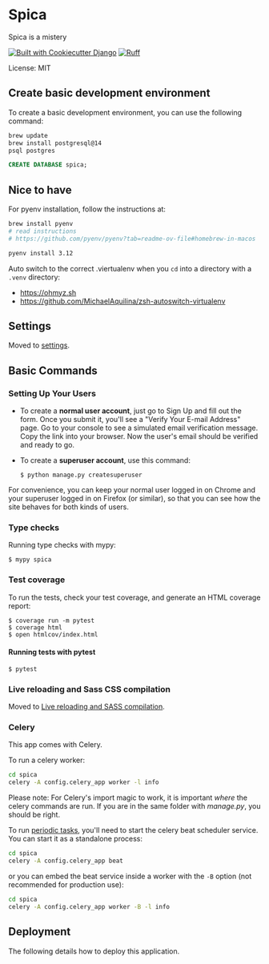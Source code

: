 # Spica

Spica is a mistery

[![Built with Cookiecutter Django](https://img.shields.io/badge/built%20with-Cookiecutter%20Django-ff69b4.svg?logo=cookiecutter)](https://github.com/cookiecutter/cookiecutter-django/)
[![Ruff](https://img.shields.io/endpoint?url=https://raw.githubusercontent.com/astral-sh/ruff/main/assets/badge/v2.json)](https://github.com/astral-sh/ruff)

License: MIT

## Create basic development environment
To create a basic development environment, you can use the following command:

```bash
brew update
brew install postgresql@14
psql postgres
```
```sql
CREATE DATABASE spica;
```


## Nice to have

For pyenv installation, follow the instructions at:


```bash
brew install pyenv
# read instructions
# https://github.com/pyenv/pyenv?tab=readme-ov-file#homebrew-in-macos

pyenv install 3.12
```

Auto switch to the correct .viertualenv when you `cd` into a directory with a `.venv` directory:

- https://ohmyz.sh
- https://github.com/MichaelAquilina/zsh-autoswitch-virtualenv


## Settings

Moved to [settings](https://cookiecutter-django.readthedocs.io/en/latest/1-getting-started/settings.html).

## Basic Commands

### Setting Up Your Users

- To create a **normal user account**, just go to Sign Up and fill out the form. Once you submit it, you'll see a "Verify Your E-mail Address" page. Go to your console to see a simulated email verification message. Copy the link into your browser. Now the user's email should be verified and ready to go.

- To create a **superuser account**, use this command:

      $ python manage.py createsuperuser

For convenience, you can keep your normal user logged in on Chrome and your superuser logged in on Firefox (or similar), so that you can see how the site behaves for both kinds of users.

### Type checks

Running type checks with mypy:

    $ mypy spica

### Test coverage

To run the tests, check your test coverage, and generate an HTML coverage report:

    $ coverage run -m pytest
    $ coverage html
    $ open htmlcov/index.html

#### Running tests with pytest

    $ pytest

### Live reloading and Sass CSS compilation

Moved to [Live reloading and SASS compilation](https://cookiecutter-django.readthedocs.io/en/latest/2-local-development/developing-locally.html#using-webpack-or-gulp).

### Celery

This app comes with Celery.

To run a celery worker:

```bash
cd spica
celery -A config.celery_app worker -l info
```

Please note: For Celery's import magic to work, it is important _where_ the celery commands are run. If you are in the same folder with _manage.py_, you should be right.

To run [periodic tasks](https://docs.celeryq.dev/en/stable/userguide/periodic-tasks.html), you'll need to start the celery beat scheduler service. You can start it as a standalone process:

```bash
cd spica
celery -A config.celery_app beat
```

or you can embed the beat service inside a worker with the `-B` option (not recommended for production use):

```bash
cd spica
celery -A config.celery_app worker -B -l info
```

## Deployment

The following details how to deploy this application.
